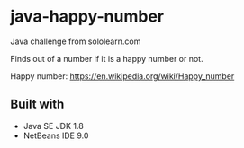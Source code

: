 # java-happy-number
Java challenge from sololearn.com

Finds out of a number if it is a happy number or not.

Happy number:
https://en.wikipedia.org/wiki/Happy_number

## Built with

 - Java SE JDK 1.8
 - NetBeans IDE 9.0
